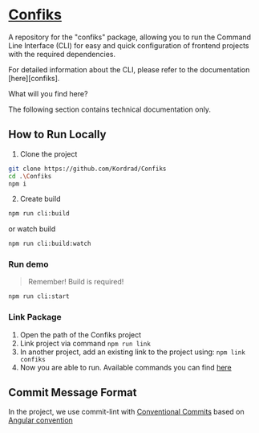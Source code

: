 # [Confiks](packages/cli)

A repository for the "confiks" package, allowing you to run the Command Line Interface (CLI) for easy and quick
configuration of frontend projects with the required dependencies.

For detailed information about the CLI, please refer to the documentation [here][confiks].

What will you find here?

The following section contains technical documentation only.

## How to Run Locally

1. Clone the project

```bash
git clone https://github.com/Kordrad/Confiks
cd .\Confiks
npm i
```

2. Create build

```bash
npm run cli:build
```

or watch build

```bash
npm run cli:build:watch
```

### Run demo

> Remember! Build is required!

```bash
npm run cli:start
```

### Link Package

1. Open the path of the Confiks project
2. Link project via command `npm run link`
3. In another project, add an existing link to the project using: `npm link confiks`
4. Now you are able to run. Available commands you can find [here](/packages/cli#usage)

## Commit Message Format

In the project, we use commit-lint with [Conventional Commits][conventionalCommit] based
on [Angular convention][angularConvention]

[conventionalCommit]: https://www.conventionalcommits.org/
[angularConvention]: https://github.com/angular/angular/blob/main/CONTRIBUTING.md#commit

